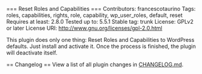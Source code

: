 === Reset Roles and Capabilities ===
Contributors: francescotaurino
Tags: roles, capabilities, rights, role, capability, wp_user_roles, default, reset
Requires at least: 2.8.0
Tested up to: 5.5.1
Stable tag: trunk
License: GPLv2 or later
License URI: http://www.gnu.org/licenses/gpl-2.0.html

This plugin does only one thing: Reset Roles and Capabilities to WordPress defaults. Just install and activate it. 
Once the process is finished, the plugin will deactivate itself.


== Changelog ==
View a list of all plugin changes in [CHANGELOG.md](https://plugins.svn.wordpress.org/reset-roles-and-capabilities/trunk/CHANGELOG.md).
